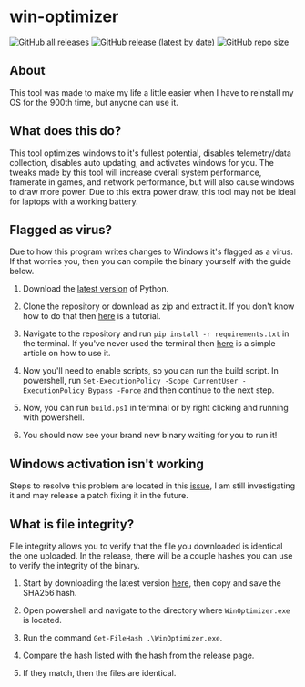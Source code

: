 # win-optimizer
[![GitHub all releases](https://img.shields.io:/github/downloads/Anequit/win-optimizer/total)](https://github.com/Anequit/win-optimizer/releases)
[![GitHub release (latest by date)](https://img.shields.io:/github/v/release/Anequit/win-optimizer)](https://github.com/Anequit/win-optimizer/releases)
[![GitHub repo size](https://img.shields.io:/github/repo-size/Anequit/win-optimizer)](https://github.com/Anequit/win-optimizer/releases)


## About
This tool was made to make my life a little easier when I have to reinstall my OS for the 900th time, but anyone can use it.


## What does this do?
This tool optimizes windows to it's fullest potential, disables telemetry/data collection, disables auto updating, and activates windows for you. The tweaks made by this tool will increase overall system performance, framerate in games, and network performance, but will also cause windows to draw more power. Due to this extra power draw, this tool may not be ideal for laptops with a working battery.


## Flagged as virus?
Due to how this program writes changes to Windows it's flagged as a virus. If that worries you, then you can compile the binary yourself with the guide below.

1. Download the [latest version](https://www.python.org/downloads/) of Python.

2. Clone the repository or download as zip and extract it. If you don't know how to do that then [here](https://www.youtube.com/watch?v=X5e3xQBeqf8) is a tutorial.

3. Navigate to the repository and run `pip install -r requirements.txt` in the terminal. If you've never used the terminal then [here](https://wiki.communitydata.science/Windows_terminal_navigation) is a simple article on how to use it.

4. Now you'll need to enable scripts, so you can run the build script. In powershell, run `Set-ExecutionPolicy -Scope CurrentUser -ExecutionPolicy Bypass -Force` and then continue to the next step. 

5. Now, you can run `build.ps1` in terminal or by right clicking and running with powershell.

6. You should now see your brand new binary waiting for you to run it!

## Windows activation isn't working
Steps to resolve this problem are located in this [issue](https://github.com/Anequit/win-optimizer/issues/10), I am still investigating it and may release a patch fixing it in the future.

## What is file integrity?
File integrity allows you to verify that the file you downloaded is identical the one uploaded. In the release, there will be a couple hashes you can use to verify the integrity of the binary. 

1. Start by downloading the latest version [here](https://github.com/Anequit/win-optimizer/releases/latest), then copy and save the SHA256 hash.

2. Open powershell and navigate to the directory where `WinOptimizer.exe` is located.

3. Run the command `Get-FileHash .\WinOptimizer.exe`.

4. Compare the hash listed with the hash from the release page.

5. If they match, then the files are identical.
